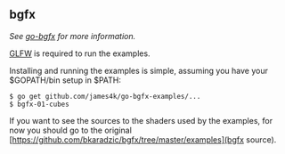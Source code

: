 ## bgfx

_See [go-bgfx](https://github.com/james4k/go-bgfx) for more
information._

[GLFW](http://www.glfw.org/) is required to run the examples.

Installing and running the examples is simple, assuming you have your
$GOPATH/bin setup in $PATH:

```
$ go get github.com/james4k/go-bgfx-examples/...
$ bgfx-01-cubes
```

If you want to see the sources to the shaders used by the examples, for
now you should go to the original
[https://github.com/bkaradzic/bgfx/tree/master/examples](bgfx source).
